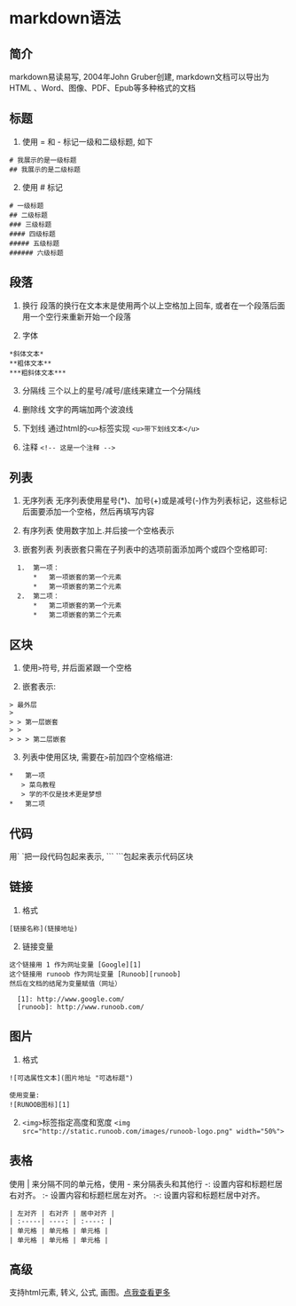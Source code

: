 # markdown语法

## 简介
markdown易读易写, 2004年John Gruber创建, markdown文档可以导出为HTML 、Word、图像、PDF、Epub等多种格式的文档

## 标题
1. 使用 = 和 - 标记一级和二级标题, 如下
```
# 我展示的是一级标题
## 我展示的是二级标题
```

2. 使用 # 标记
```
# 一级标题
## 二级标题
### 三级标题
#### 四级标题
##### 五级标题
###### 六级标题
```

## 段落
1. 换行
段落的换行在文本末是使用两个以上空格加上回车, 或者在一个段落后面用一个空行来重新开始一个段落

2. 字体
```
*斜体文本*
**粗体文本**
***粗斜体文本***
```
3. 分隔线
三个以上的星号/减号/底线来建立一个分隔线

4. 删除线
文字的两端加两个波浪线

5. 下划线
通过html的`<u>`标签实现
`<u>带下划线文本</u>`

6. 注释
`<!-- 这是一个注释 -->`

## 列表
1. 无序列表
    无序列表使用星号(\*)、加号(+)或是减号(-)作为列表标记，这些标记后面要添加一个空格，然后再填写内容

2. 有序列表
    使用数字加上.并后接一个空格表示

3. 嵌套列表
    列表嵌套只需在子列表中的选项前面添加两个或四个空格即可:
```
  1.  第一项：
      *   第一项嵌套的第一个元素
      *   第一项嵌套的第二个元素
  2.  第二项：
      *   第二项嵌套的第一个元素
      *   第二项嵌套的第二个元素
```

## 区块
1. 使用`>`符号, 并后面紧跟一个空格

2. 嵌套表示:
```
> 最外层
>
> > 第一层嵌套
> >
> > > 第二层嵌套
```

3. 列表中使用区块, 需要在`>`前加四个空格缩进:
```
*   第一项
   > 菜鸟教程
   > 学的不仅是技术更是梦想
*   第二项
```

## 代码
用\` \`把一段代码包起来表示, \`\`\` \`\`\`包起来表示代码区块

## 链接
1. 格式
```
[链接名称](链接地址)
```

2. 链接变量
```
这个链接用 1 作为网址变量 [Google][1]
这个链接用 runoob 作为网址变量 [Runoob][runoob]
然后在文档的结尾为变量赋值（网址）

  [1]: http://www.google.com/
  [runoob]: http://www.runoob.com/
```

## 图片
1. 格式
```
![可选属性文本](图片地址 "可选标题")

使用变量:
![RUNOOB图标][1]
```

2. `<img>`标签指定高度和宽度
`<img src="http://static.runoob.com/images/runoob-logo.png" width="50%">`

## 表格
使用 | 来分隔不同的单元格，使用 - 来分隔表头和其他行
\-: 设置内容和标题栏居右对齐。
\:- 设置内容和标题栏居左对齐。
\:-: 设置内容和标题栏居中对齐。
```
| 左对齐 | 右对齐 | 居中对齐 |
| :-----| ----: | :----: |
| 单元格 | 单元格 | 单元格 |
| 单元格 | 单元格 | 单元格 |
```

## 高级
支持html元素, 转义, 公式, 画图。[点我查看更多](https://www.runoob.com/markdown/md-advance.html)

